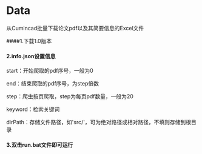 # Data

从Cumincad批量下载论文pdf以及其简要信息的Excel文件

####1.下载1.0版本

#### 2.info.json设置信息

start：开始爬取的pdf序号，一般为0

end：结束爬取的pdf序号，为step倍数

step：爬虫按页爬取，step为每页pdf数量，一般为20

keyword：检索关键词

dirPath：存储文件路径，如'src/'，可为绝对路径或相对路径，不填则存储到根目录

#### 3.双击run.bat文件即可运行

